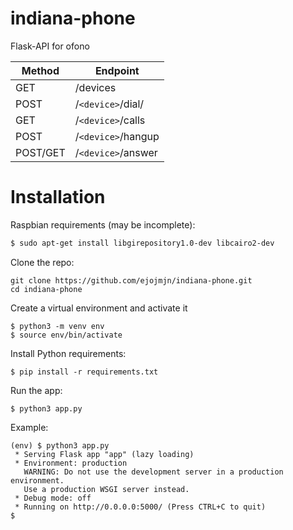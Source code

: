 # indiana-phone
Flask-API for ofono

| Method     | Endpoint                     |
| ---------- |------------------------------|
| GET        | /devices                     |
| POST       | /`<device>`/dial/<number>    |
| GET        | /`<device>`/calls            |
| POST       | /`<device>`/hangup           |
| POST/GET   | /`<device>`/answer           |



# Installation
Raspbian requirements (may be incomplete):

```bash
$ sudo apt-get install libgirepository1.0-dev libcairo2-dev
````

Clone the repo:
```
git clone https://github.com/ejojmjn/indiana-phone.git
cd indiana-phone
```

Create a virtual environment and activate it
```
$ python3 -m venv env
$ source env/bin/activate
```

Install Python requirements:
```
$ pip install -r requirements.txt
```

Run the app:
```
$ python3 app.py
```

Example:
```
(env) $ python3 app.py
 * Serving Flask app "app" (lazy loading)
 * Environment: production
   WARNING: Do not use the development server in a production environment.
   Use a production WSGI server instead.
 * Debug mode: off
 * Running on http://0.0.0.0:5000/ (Press CTRL+C to quit)
$ 
```
